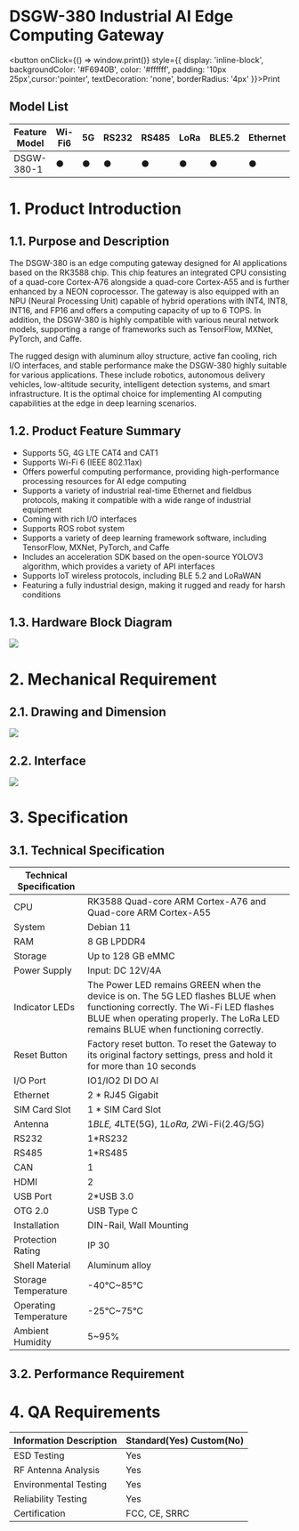 # DSGW-380 Industrial AI Edge Computing Gateway

<div style={{textAlign: 'center'}}>

<button onClick={() => window.print()} style={{ display: 'inline-block', backgroundColor: '#F6940B', color: '#ffffff', padding: '10px 25px',cursor:'pointer', textDecoration: 'none', borderRadius: '4px' }}>Print</button>

</div>

## Model List
|     Feature     Model    |     Wi-Fi6    |     5G    |     RS232    |     RS485    |     LoRa    |     BLE5.2    |     Ethernet    |
|--------------------------|---------------|-----------|--------------|--------------|-------------|---------------|-----------------|
|     DSGW-380-1           |     ●         |     ●     |     ●        |     ●        |     ●       |     ●         |     ●           |

# 1. Product Introduction

## 1.1. Purpose and Description
The DSGW-380 is an edge computing gateway designed for AI applications based on the RK3588 chip. This chip features an integrated CPU consisting of a quad-core Cortex-A76 alongside a quad-core Cortex-A55 and is further enhanced by a NEON coprocessor. The gateway is also equipped with an NPU (Neural Processing Unit) capable of hybrid operations with INT4, INT8, INT16, and FP16 and offers a computing capacity of up to 6 TOPS. In addition, the DSGW-380 is highly compatible with various neural network models, supporting a range of frameworks such as TensorFlow, MXNet, PyTorch, and Caffe. 

The rugged design with aluminum alloy structure, active fan cooling, rich I/O interfaces, and stable performance make the DSGW-380 highly suitable for various applications. These include robotics, autonomous delivery vehicles, low-altitude security, intelligent detection systems, and smart infrastructure. It is the optimal choice for implementing AI computing capabilities at the edge in deep learning scenarios.

## 1.2. Product Feature Summary 
- Supports 5G, 4G LTE CAT4 and CAT1
- Supports Wi-Fi 6 (IEEE 802.11ax)
- Offers powerful computing performance, providing high-performance processing resources for AI edge computing
- Supports a variety of industrial real-time Ethernet and fieldbus protocols, making it compatible with a wide range of industrial equipment
- Coming with rich I/O interfaces
- Supports ROS robot system
- Supports a variety of deep learning framework software, including TensorFlow, MXNet, PyTorch, and Caffe
- Includes an acceleration SDK based on the open-source YOLOV3 algorithm, which provides a variety of API interfaces
- Supports IoT wireless protocols, including BLE 5.2 and LoRaWAN
- Featuring a fully industrial design, making it rugged and ready for harsh conditions
  
## 1.3. Hardware Block Diagram
![](https://dusunprj.oss-us-west-1.aliyuncs.com/DSGW-380-Hardware-Block-Diagram.png)

# 2. Mechanical Requirement 

## 2.1. Drawing and Dimension
![](https://dusunprj.oss-us-west-1.aliyuncs.com/DSGW-380-Drawing-and-Interface.png)

## 2.2. Interface
![](https://dusunprj.oss-us-west-1.aliyuncs.com/DSGW-380-Interface.png)

# 3. Specification

## 3.1. Technical Specification
|     Technical Specification    |                                                                                                                                                                                                                                                |
|--------------------------------|------------------------------------------------------------------------------------------------------------------------------------------------------------------------------------------------------------------------------------------------|
|     CPU                        |     RK3588 Quad-core ARM Cortex-A76   and Quad-core ARM Cortex-A55                                                                                                                                                                             |
|     System                     |     Debian   11                                                                                                                                                                                                                                |
|     RAM                        |     8   GB LPDDR4                                                                                                                                                                                                                              |
|     Storage                    |     Up   to 128 GB eMMC                                                                                                                                                                                                                        |
|     Power Supply               |     Input:   DC 12V/4A                                                                                                                                                                                                                         |
|     Indicator LEDs             |     The Power LED remains GREEN when   the device is on.      The 5G LED flashes BLUE when   functioning correctly.      The Wi-Fi LED flashes BLUE when   operating properly.      The LoRa LED remains BLUE when   functioning correctly.    |
|     Reset Button               |     Factory reset button. To reset   the Gateway to its original factory settings, press and hold it for more than   10 seconds                                                                                                                |
|     I/O Port                   |     IO1/IO2 DI DO AI                                                                                                                                                                                                                           |
|     Ethernet                   |     2   * RJ45 Gigabit                                                                                                                                                                                                                         |
|     SIM Card Slot              |     1   * SIM Card Slot                                                                                                                                                                                                                        |
|     Antenna                    |     1*BLE, 4*LTE(5G), 1*LoRa, 2*Wi-Fi(2.4G/5G)                                                                                                                                                                                                 |
|     RS232                      |     1*RS232                                                                                                                                                                                                                                    |
|     RS485                      |     1*RS485                                                                                                                                                                                                                                    |
|     CAN                        |     1                                                                                                                                                                                                                                          |
|     HDMI                       |     2                                                                                                                                                                                                                                          |
|     USB   Port                 |     2*USB   3.0                                                                                                                                                                                                                                |
|     OTG   2.0                  |     USB   Type C                                                                                                                                                                                                                               |
|     Installation               |     DIN-Rail,   Wall Mounting                                                                                                                                                                                                                  |
|     Protection   Rating        |     IP 30                                                                                                                                                                                                                                      |
|     Shell   Material           |     Aluminum   alloy                                                                                                                                                                                                                           |
|     Storage   Temperature      |     -40℃~85℃                                                                                                                                                                                                                                   |
|     Operating   Temperature    |     -25℃~75℃                                                                                                                                                                                                                                   |
|     Ambient   Humidity         |     5~95%                                                                                                                                                                                                                                      |

## 3.2. Performance Requirement
<!--<table>
<thead>
  <tr>
    <th colspan="2">Performance Requirement</th>
  </tr>
</thead>
<tbody>
  <tr>
    <td> <br> <br> <br> <br> <br> <br> <br> <br> <br> <br> <br> <br>Wi-Fi Performance</td>
    <td>WLAN Standard：<br>IEEE 802.11b/g/n/ax, CSMA/CA<br>Frequency Range 2.4~2.4835GHz (2.4GHz ISM Band) Channels Ch1~Ch13 (For 20MHz Channels)<br>Modulation:<br>802.11b (DSSS): CCK, DQPSK, DBPSK;<br>802.11g (OFDM): BPSK, QPSK, QAM16, QAM64;<br>802.11n (OFDM): BPSK, QPSK, QAM16, QAM64;<br>802.11ax (OFDMA): BPSK, BPSK_DCM, QPSK, QPSK_DCM, QAM16, QAM16_DCM, QAM64, QAM256, QAM1024;<br>802.11b: 1, 2, 5.5, 11Mbps;<br>802.11g: 6, 9, 12, 18, 24, 36, 48, 54Mbps;<br>802.11n (HT20): MCS0~MCS7(1T1R_SISO) 6.5~72.2Mbps;<br>802.11n (HT20): MCS8~MCS15(2T2R_MIMO) 13~144.4Mbps;<br>802.11n (HT40): MCS0~MCS7(1T1R) 13.5~150Mbps;<br>802.11n (HT40): MCS8~MCS15(2T2R) 27~300Mbps;<br>802.11ax (HE_MU,26~242RU): MCS0~MCS11(1T1R) 0.4~143.4Mbps;<br>802.11ax (HE_MU,26~242RU): MCS0~MCS11(2T2R) 0.8~286.8Mbps;<br>802.11ax(HE_SU,non-OFDMA20MHz):MCS0~MCS11(1T1R)3.6~143.4Mbps;<br>802.11ax(HE_SU,non-OFDMA20MHz):MCS0~MCS11(2T2R)   7.3~286.8Mbps;<br>802.11ax(HE_SU,non-OFDMA40MHz):MCS0~MCS11(1T1R)   7.3~286.8Mbps;<br>802.11ax(HE_SU,non-OFDMA40MHz):MCS0~MCS11(2T2R)14.6~573.5Mbps;<br>Frequency Tolerance：≦±15ppm<br>Frequency Range：<br>5.15~5.25GHz; 5.25~5.35GHz; 5.47~5.73GHz;<br>5.735~5.835GHz (5GHz ISM Band)<br>Channels：<br>Ch36, Ch40, Ch44, Ch48; Ch52~Ch64<br>Ch100~Ch140; Ch149~Ch165 (For 20MHz Channels)<br>Modulation：<br>802.11a (OFDM): BPSK, QPSK, QAM16, QAM64;<br>802.11n (OFDM): BPSK, QPSK, QAM16, QAM64;<br>802.11ac (OFDM): BPSK, QPSK, QAM16, QAM64, QAM256;<br>802.11ax (OFDMA): BPSK, BPSK_DCM, QPSK, QPSK_DCM, QAM16, QAM16_DCM, QAM64, QAM256, QAM1024;<br>Date Rate：<br>802.11a: 6, 9, 12, 18, 24, 36, 48, 54Mbps<br>802.11n (HT20): MCS0~MCS7(1T1R_SISO) 6.5~72.2Mbps<br>802.11n (HT20): MCS8~MCS15(2T2R_MIMO) 13~144.4Mbps<br>802.11n (HT40): MCS0~MCS7(1T1R) 13.5~150Mbps<br>802.11n (HT40): MCS8~MCS15(2T2R) 27~300Mbps<br>802.11ac (VHT20): MCS0~MCS8(1T1R) 6.5~86.7Mbps<br>802.11ac (VHT20): MCS0~MCS8(2T2R) 13~173.3Mbps<br>802.11ac (VHT40): MCS0~MCS9(1T1R)13.5~200Mbps<br>802.11ac (VHT40): MCS0~MCS9(2T2R)27~400Mbps<br>802.11ac (VHT80): MCS0~MCS9(1T1R)29.3~433.3Mbps<br>802.11ac (VHT80): MCS0~MCS9(2T2R)58.5~866.7Mbps<br>802.11ax (HE_MU,26~484RU): MCS0~MCS11(1T1R) 0.4~286.8Mbps<br>802.11ax (HE_MU,26~484RU): MCS0~MCS11(2T2R) 0.8~573.5Mbps<br>802.11ax (HE_SU,non-OFDMA 20MHz): MCS0~MCS11(1T1R) 3.6~143.4Mbps<br>802.11ax (HE_SU,non-OFDMA 20MHz): MCS0~MCS11(2T2R) 7.3~286.8Mbps<br>802.11ax (HE_SU,non-OFDMA 40MHz): MCS0~MCS11(1T1R) 7.3~286.8Mbps<br>802.11ax (HE_SU,non-OFDMA40MHz):MCS0~MCS11(2T2R) 14.6~573.5Mbps<br>802.11ax (HE_SU,non-OFDMA80MHz):MCS0~MCS11(1T1R) 15.3~600.4Mbps<br>802.11ax (HE_SU,non-OFDMA80MHz):  MCS0~MCS11(2T2R) 30.6~1201Mbps</td>
  </tr>
  <tr>
    <td> <br>Bluetooth Performance</td>
    <td>•         TX Power: 19.5dBm<br>•         Range: 150 meters minimum, open filed<br>•         Receiving Sensibility: -80dBm@0.1%BER<br>•         Frequency offset: +/-20KHZ<br>•         Frequency Range (MHz):2401.0~2483.5<br>•         Low Frequency (MHz):2400<br>•         High Frequency (MHz):2483.5<br>•         E.i.r.p (Equivalent Isotopically Radiated power) (mW)&lt;10mW<br>•         Bandwidth (MHz):2MHz<br>•         Modulation: GFSK</td>
  </tr>
  <tr>
    <td>5G RM500Q-CN/<br>RM500Q-AE/RM502QAE/<br>RM505Q-AE</td>
    <td>•         5G SA Sub-6: Max. 2.1Gbps (DL)/ Max. 900Mbps (UL)<br>•         5G NSA Sub-6: Max. 2.5Gbps (DL)/Max. 525/550Mbps (UL)<br>•         5G SA Sub-6: Max. 2.1Gbps (DL)/Max. 450Mbps (UL)(RM500Q-AE/<br>RM505Q-AE); Max. 4.2Gbps (DL)/Max. 450Mbps (UL)(RM502Q-AE)<br>•         5G NSA Sub-6: Max. 2.5Gbps (DL)/Max. 650Mbps (UL)(RM500Q-AE/<br>RM505Q-AE); Max. 5.0Gbps (DL)/Max. 650Mbps (UL)(RM502Q-AE)<br>•         LTE-FDD: Max. 1Gbps (DL)/Max. 200Mbps (UL)<br>•         LTE-FDD: Max. 1Gbps (DL)/Max. 200Mbps (UL)<br>(RM500Q-AE/RM505Q-AE)<br>•         LTE-FDD: Max. 2Gbps (DL)/Max. 200Mbps (UL) (RM502Q-AE)<br>5G NR: n1/n28/n41/n78/n79<br>•         LTE-FDD: B1/B3/B5/B8<br>•         LTE-TDD: B34/B38/B39/B40/B41<br>•         WCDMA: B1/B8<br>•         5GNR:n1/n2/n3/n5/n7/n8/n12/n20/n25/n28/n38/n40/n41/n48/n66/n71/n77/n78/n79<br>•         LTE-FDD: B1/B2/B3/B4/B5/B7/B8/B12(B17)/B13/B14/B18/B19/B20/B25/B26/B28/B29/B30/B32/B66/B71<br>•         LTE-TDD: B34/B38/39/B40/B41/B42/B43/B4</td>
  </tr>
</tbody>
</table>-->

# 4. QA Requirements
|     Information Description    |     Standard(Yes) Custom(No)    |
|--------------------------------|---------------------------------|
|     ESD   Testing              |     Yes                         |
|     RF   Antenna Analysis      |     Yes                         |
|     Environmental   Testing    |     Yes                         |
|     Reliability   Testing      |     Yes                         |
|     Certification              |     FCC, CE,   SRRC             |
